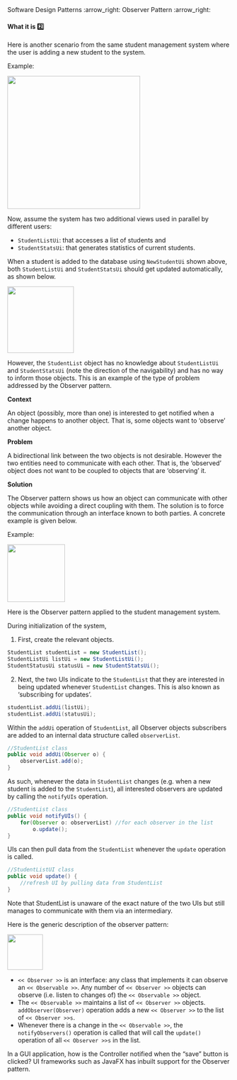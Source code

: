 <link rel="stylesheet" href="{{baseUrl}}/css/textbook.css">

<div class="website-content">

<div id="path">Software Design Patterns :arrow_right: Observer Pattern :arrow_right:</div>

<div id="title">

#### What it is :two:

</div>

<div id="body">

Here is another scenario from the same student management system where the user is adding a new student to the system.

<tip-box>

Example:

<img src="{{baseUrl}}/designPatterns/observer/whatItIs/images/sequenceDiagram.png" height="300" />
<p/>

Now, assume the system has two additional views used in parallel by different users:

* `StudentListUi`: that accesses a list of students and
* `StudentStatsUi`: that generates statistics of current students.

When a student is added to the database using `NewStudentUi` shown above, both `StudentListUi` and `StudentStatsUi` should get updated automatically, as shown below.

<img src="{{baseUrl}}/designPatterns/observer/whatItIs/images/studentListUi.png" height="150" />
<p/>

However, the `StudentList` object has no knowledge about `StudentListUi` and `StudentStatsUi` (note the direction of the navigability) and has no way to inform those objects. This is an example of the type of problem addressed by the Observer pattern.

</tip-box>

**Context**

An object (possibly, more than one) is interested to get notified when a change happens to another object. That is, some objects want to ‘observe’ another object.

**Problem**

A bidirectional link between the two objects is not desirable. However the two entities need to communicate with each other. That is, the ‘observed’ object does not want to be coupled to objects that are ‘observing’ it.

**Solution**

The Observer pattern shows us how an object can communicate with other objects while avoiding a direct coupling with them.
The solution is to force the communication through an interface known to both parties. A concrete example is given below.

<tip-box>

Example:

<img src="{{baseUrl}}/designPatterns/observer/whatItIs/images/studentListObserver.png" height="130" />
<p/>

Here is the Observer pattern applied to the student management system.

During initialization of the system,

1. First, create the relevant objects.

```java
StudentList studentList = new StudentList();
StudentListUi listUi = new StudentListUi();
StudentStatusUi statusUi = new StudentStatsUi();
```

2. Next, the two UIs indicate to the `StudentList` that they are interested in being updated whenever `StudentList` changes. This is also known as ‘subscribing for updates’.

```java
studentList.addUi(listUi);
studentList.addUi(statusUi);
```

Within the `addUi` operation of `StudentList`, all Observer objects subscribers are added to an internal data structure called `observerList`.

```java
//StudentList class
public void addUi(Observer o) {
    observerList.add(o);
}
```

As such, whenever the data in `StudentList` changes (e.g. when a new student is added to the `StudentList`), all interested observers are updated by calling the `notifyUIs` operation.

```java
//StudentList class
public void notifyUIs() {
    for(Observer o: observerList) //for each observer in the list
        o.update();
}
```

UIs can then pull data from the `StudentList` whenever the `update` operation is called.

```java
//StudentListUI class
public void update() {
    //refresh UI by pulling data from StudentList
}
```

Note that StudentList is unaware of the exact nature of the two UIs but still manages to communicate with them via an intermediary.

</tip-box>

Here is the generic description of the observer pattern:

<img src="{{baseUrl}}/designPatterns/observer/whatItIs/images/observableInterfaceDiagram.png" height="80" />
<p/>

*	`<< Observer >>` is an interface: any class that implements it can observe an `<< Observable >>`. Any number of `<< Observer >>` objects can observe (i.e. listen to changes of) the `<< Observable >>` object.
*	The `<< Observable >>` maintains a list of `<< Observer >>` objects. `addObserver(Observer)` operation adds a new `<< Observer >>` to the list of `<< Observer >>s`.
*	Whenever there is a change in the `<< Observable >>`, the `notifyObservers()` operation is called that will call the `update()` operation of all `<< Observer >>s` in the list.

In a GUI application, how is the Controller notified when the “save” button is clicked? UI frameworks such as JavaFX has inbuilt support for the Observer pattern.

<!-- extras ------------------------------------------------------------------------------------ -->

<panel header=":paperclip: Extras" expandable type="seamless" expanded>

  <panel header=":mortar_board: Learning Outcomes" expandable type="seamless">
    <include src="exercises.md" />
  </panel>

</panel>

</div>

</div>
